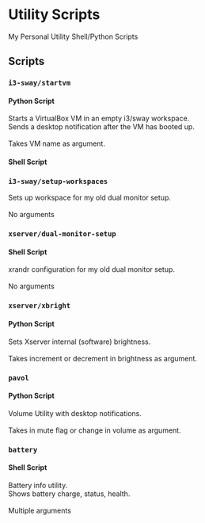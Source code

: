 # Utility Scripts
<p>My Personal Utility Shell/Python Scripts</p>


## Scripts
### `i3-sway/startvm`
#### Python Script
Starts a VirtualBox VM in an empty i3/sway workspace.\
Sends a desktop notification after the VM has booted up.\
\
Takes VM name as argument.
#### Shell Script
### `i3-sway/setup-workspaces`
Sets up workspace for my old dual monitor setup.\
\
No arguments
### `xserver/dual-monitor-setup`
#### Shell Script
xrandr configuration for my old dual monitor setup.\
\
No arguments
### `xserver/xbright`
#### Python Script
Sets Xserver internal (software) brightness.\
\
Takes increment or decrement in brightness as argument.
### `pavol`
#### Python Script
Volume Utility with desktop notifications.\
\
Takes in mute flag or change in volume as argument.
### `battery`
#### Shell Script
Battery info utility.\
Shows battery charge, status, health.\
\
Multiple arguments
